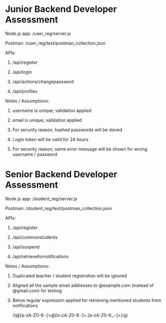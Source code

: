 # Junior Backend Developer Assessment

Node.js app: /user_reg/server.js

Postman: /user_reg/test/postman_collection.json

APIs:

1. /api/register

2. /api/login

3. /api/actions/changepassword

4. /api/profiles

Notes / Assumptions:

1. username is unique; validation applied

2. email is unique; validation applied

3. For security reason, hashed passwords will be stored

4. Login token will be valid for 24 hours

5. For security reason, same error message will be shown for wrong username / password

# Senior Backend Developer Assessment

Node.js app: /student_reg/server.js

Postman: /student_reg/test/postman_collection.json

APIs:

1. /api/register

2. /api/commonstudents

3. /api/suspend

4. /api/retrievefornotifications

Notes / Assumptions:

1. Duplicated teacher / student registration will be ignored

2. Aligned all the sample email addresses to @example.com (instead of @gmail.com) for testing

3. Below regular expression applied for retrieving mentioned students from notifications

	/(@[a-zA-Z0-9._-]+@[a-zA-Z0-9._-]+\.[a-zA-Z0-9._-]+)/gi
